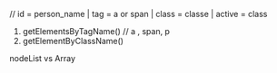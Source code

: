 // id = person_name  | tag = a or span | class = classe | active = class

1. getElementsByTagName() // a , span, p
2. getElementByClassName()

nodeList vs Array